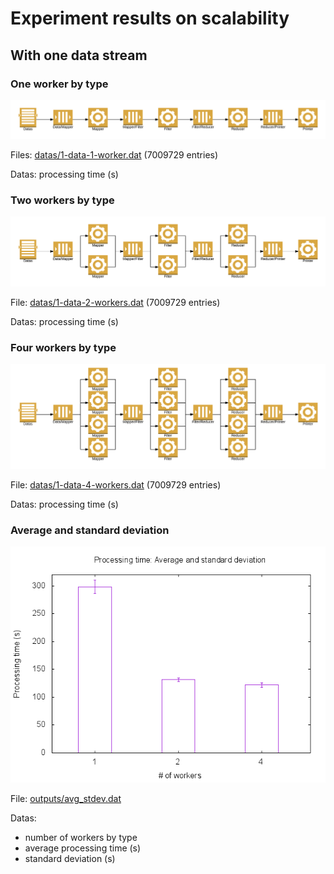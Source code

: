 # Experiment results on scalability

## With one data stream

### One worker by type

![schema](images/1_worker_by_type.png)

Files: [datas/1-data-1-worker.dat](datas/1-data-1-worker.dat) (7009729 entries)

Datas: processing time (s)

### Two workers by type

![schema](images/2_workers_by_type.png)

File: [datas/1-data-2-workers.dat](datas/1-data-2-workers.dat) (7009729 entries)

Datas: processing time (s)

### Four workers by type

![schema](images/4_workers_by_type.png)

File: [datas/1-data-4-workers.dat](datas/1-data-4-workers.dat) (7009729 entries)

Datas: processing time (s)

### Average and standard deviation

![schema](outputs/avg_stdev.png)

File: [outputs/avg_stdev.dat](outputs/avg_stdev.dat)

Datas:
* number of workers by type
* average processing time (s)
* standard deviation (s)
